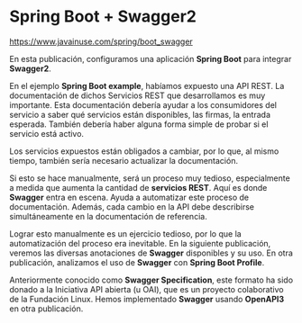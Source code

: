 # Spring Boot + Swagger2

https://www.javainuse.com/spring/boot_swagger

En esta publicación, configuramos una aplicación **Spring Boot** para integrar **Swagger2**. 

En el ejemplo **Spring Boot example**, habíamos expuesto una API REST. La documentación de dichos Servicios REST que desarrollamos es muy importante. Esta documentación debería ayudar a los consumidores del servicio a saber qué servicios están disponibles, las firmas, la entrada esperada. También debería haber alguna forma simple de probar si el servicio está activo. 

Los servicios expuestos están obligados a cambiar, por lo que, al mismo tiempo, también sería necesario actualizar la documentación. 

Si esto se hace manualmente, será un proceso muy tedioso, especialmente a medida que aumenta la cantidad de **servicios REST**. Aquí es donde **Swagger** entra en escena. Ayuda a automatizar este proceso de documentación. Además, cada cambio en la API debe describirse simultáneamente en la documentación de referencia. 

Lograr esto manualmente es un ejercicio tedioso, por lo que la automatización del proceso era inevitable. En la siguiente publicación, veremos las diversas anotaciones de **Swagger** disponibles y su uso. En otra publicación, analizamos el uso de **Swagger** con **Spring Boot Profile**.

Anteriormente conocido como **Swagger Specification**, este formato ha sido donado a la Iniciativa API abierta (u OAI), que es un proyecto colaborativo de la Fundación Linux. Hemos implementado **Swagger** usando **OpenAPI3** en otra publicación.
